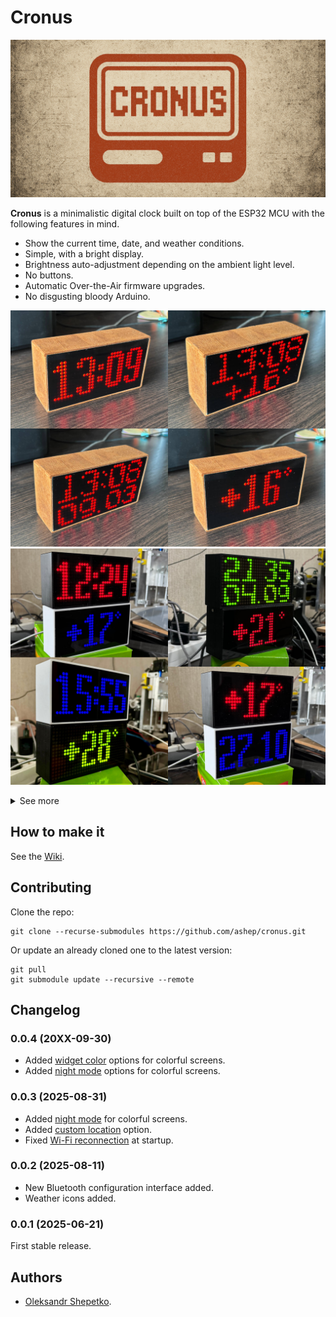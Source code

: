 # Cronus

![Banner](img/artwork/CronusBannerGitHub.jpg)

**Cronus** is a minimalistic digital clock built on top of the ESP32 MCU with the following features in mind.

- Show the current time, date, and weather conditions.
- Simple, with a bright display.
- Brightness auto-adjustment depending on the ambient light level.
- No buttons.
- Automatic Over-the-Air firmware upgrades.
- No disgusting bloody Arduino.

![Showcase](img/showcase/00-1.jpg)
![Showcase](img/showcase/00-2.jpg)

<details>
<summary>See more</summary>

![Showcase](img/showcase/01.jpg)
![Showcase](img/showcase/02.jpg)
![Showcase](img/showcase/03.jpg)
![Showcase](img/showcase/04.jpg)
![Showcase](img/showcase/05.jpg)
</details>

## How to make it

See the [Wiki](https://github.com/ashep/cronus/wiki).

## Contributing

Clone the repo:

```shell
git clone --recurse-submodules https://github.com/ashep/cronus.git
```

Or update an already cloned one to the latest version:

```shell
git pull
git submodule update --recursive --remote
```

## Changelog

### 0.0.4 (20XX-09-30)

- Added [widget color](https://github.com/ashep/cronus/issues/26) options for colorful screens.
- Added [night mode](https://github.com/ashep/cronus/issues/28) options for colorful screens.

### 0.0.3 (2025-08-31)

- Added [night mode](https://github.com/ashep/cronus/issues/21) for colorful screens.
- Added [custom location](https://github.com/ashep/cronus/issues/13) option.
- Fixed [Wi-Fi reconnection](https://github.com/ashep/cronus/issues/18) at startup.

### 0.0.2 (2025-08-11)

- New Bluetooth configuration interface added.
- Weather icons added.

### 0.0.1 (2025-06-21)

First stable release.

## Authors

- [Oleksandr Shepetko](https://shepetko.com).
